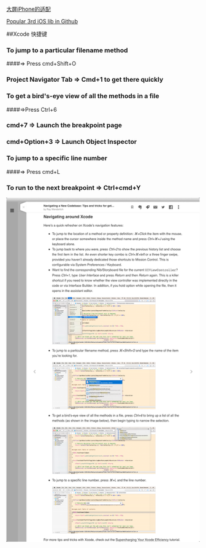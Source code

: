 [大屏iPhone的适配](http://blog.ibireme.com/2014/09/16/adapted_to_iphone6/)

[Popular 3rd iOS lib in Github](https://github.com/search?l=Objective-C&o=desc&q=stars%3A%3E1&s=stars&type=Repositories)

##Xcode 快捷键

### To jump to a particular filename method 
####=> Press cmd+Shift+O
### Project Navigator Tab => Cmd+1 to get there quickly
### To get a bird's-eye view of all the methods in a file
####=>Press Ctrl+6
### cmd+7 => Launch the breakpoint page
### cmd+Option+3 => Launch Object Inspector

### To jump to a specific line number
####=> Press cmd+L

### To run to the next breakpoint => Ctrl+cmd+Y

![For more tips and tricks with Xcode](https://raw.githubusercontent.com/Nirvana-icy/Nirvana-icy.github.io/master/_posts/blogImage/quick_refresher_of_xcode.png)